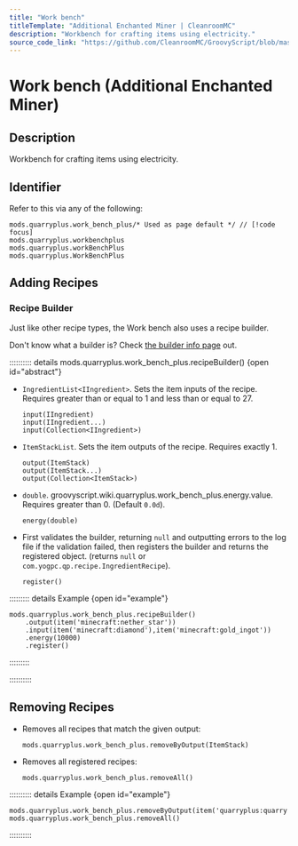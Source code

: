 ```yaml
---
title: "Work bench"
titleTemplate: "Additional Enchanted Miner | CleanroomMC"
description: "Workbench for crafting items using electricity."
source_code_link: "https://github.com/CleanroomMC/GroovyScript/blob/master/src/main/java/com/cleanroommc/groovyscript/compat/mods/additionalenchantedminer/WorkBenchPlus.java"
---
```


# Work bench (Additional Enchanted Miner)

## Description

Workbench for crafting items using electricity.

## Identifier

Refer to this via any of the following:

```groovy:no-line-numbers {1}
mods.quarryplus.work_bench_plus/* Used as page default */ // [!code focus]
mods.quarryplus.workbenchplus
mods.quarryplus.workBenchPlus
mods.quarryplus.WorkBenchPlus
```


## Adding Recipes

### Recipe Builder

Just like other recipe types, the Work bench also uses a recipe builder.

Don't know what a builder is? Check [the builder info page](../../getting_started/builder.md) out.

:::::::::: details mods.quarryplus.work_bench_plus.recipeBuilder() {open id="abstract"}
- `IngredientList<IIngredient>`. Sets the item inputs of the recipe. Requires greater than or equal to 1 and less than or equal to 27.

    ```groovy:no-line-numbers
    input(IIngredient)
    input(IIngredient...)
    input(Collection<IIngredient>)
    ```

- `ItemStackList`. Sets the item outputs of the recipe. Requires exactly 1.

    ```groovy:no-line-numbers
    output(ItemStack)
    output(ItemStack...)
    output(Collection<ItemStack>)
    ```

- `double`. groovyscript.wiki.quarryplus.work_bench_plus.energy.value. Requires greater than 0. (Default `0.0d`).

    ```groovy:no-line-numbers
    energy(double)
    ```

- First validates the builder, returning `null` and outputting errors to the log file if the validation failed, then registers the builder and returns the registered object. (returns `null` or `com.yogpc.qp.recipe.IngredientRecipe`).

    ```groovy:no-line-numbers
    register()
    ```

::::::::: details Example {open id="example"}
```groovy:no-line-numbers
mods.quarryplus.work_bench_plus.recipeBuilder()
    .output(item('minecraft:nether_star'))
    .input(item('minecraft:diamond'),item('minecraft:gold_ingot'))
    .energy(10000)
    .register()
```

:::::::::

::::::::::

## Removing Recipes

- Removes all recipes that match the given output:

    ```groovy:no-line-numbers
    mods.quarryplus.work_bench_plus.removeByOutput(ItemStack)
    ```

- Removes all registered recipes:

    ```groovy:no-line-numbers
    mods.quarryplus.work_bench_plus.removeAll()
    ```

:::::::::: details Example {open id="example"}
```groovy:no-line-numbers
mods.quarryplus.work_bench_plus.removeByOutput(item('quarryplus:quarry'))
mods.quarryplus.work_bench_plus.removeAll()
```

::::::::::
